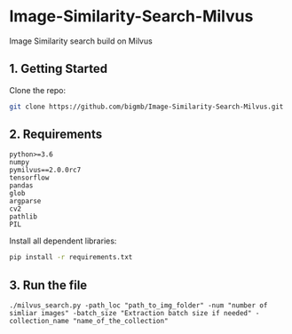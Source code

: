 # Image-Similarity-Search-Milvus
Image Similarity search build on Milvus 

## 1. Getting Started

Clone the repo:

  ```bash
  git clone https://github.com/bigmb/Image-Similarity-Search-Milvus.git
  ```
  
## 2. Requirements

```
python>=3.6
numpy
pymilvus==2.0.0rc7
tensorflow
pandas
glob
argparse
cv2
pathlib
PIL

```
Install all dependent libraries:
  ```bash
  pip install -r requirements.txt
  ```
## 3. Run the file

```
./milvus_search.py -path_loc "path_to_img_folder" -num "number of simliar images" -batch_size "Extraction batch size if needed" -collection_name "name_of_the_collection"
```
